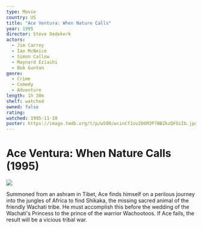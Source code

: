 ```yaml
---
type: Movie
country: US
title: "Ace Ventura: When Nature Calls"
year: 1995
director: Steve Oedekerk
actors:
  - Jim Carrey
  - Ian McNeice
  - Simon Callow
  - Maynard Eziashi
  - Bob Gunton
genre:
  - Crime
  - Comedy
  - Adventure
length: 1h 30m
shelf: watched
owned: false
rating:
watched: 1995-11-10
poster: https://image.tmdb.org/t/p/w500/wcinCf1ov2D6M3P7BBZkzQFOiIb.jpg
---
```


# Ace Ventura: When Nature Calls (1995)

![](https://image.tmdb.org/t/p/w500/wcinCf1ov2D6M3P7BBZkzQFOiIb.jpg)

Summoned from an ashram in Tibet, Ace finds himself on a perilous journey into the jungles of Africa to find Shikaka, the missing sacred animal of the friendly Wachati tribe. He must accomplish this before the wedding of the Wachati's Princess to the prince of the warrior Wachootoos. If Ace fails, the result will be a vicious tribal war.
